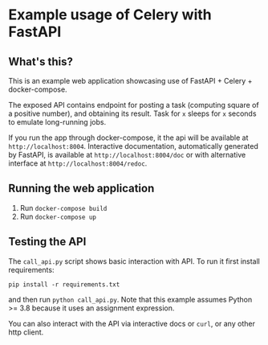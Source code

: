 # Example usage of Celery with FastAPI

## What's this?

This is an example web application showcasing use of FastAPI + Celery + docker-compose.

The exposed API contains endpoint for posting a task (computing square of a positive number), and
obtaining its result. Task for `x` sleeps for `x` seconds to emulate long-running jobs.

If you run the app through docker-compose, it the api will be available at `http://localhost:8004`. Interactive
documentation, automatically generated by FastAPI, is available at `http://localhost:8004/doc` or with
alternative interface at `http://localhost:8004/redoc`.


## Running the web application

1. Run `docker-compose build`
2. Run `docker-compose up`

## Testing the API

The `call_api.py` script shows basic interaction with API. To run it first install requirements:

```
pip install -r requirements.txt
```
and then run `python call_api.py`. Note that this example assumes Python >= 3.8 because it uses an assignment expression. 

You can also interact with the API via interactive docs
or `curl`, or any other http client.
